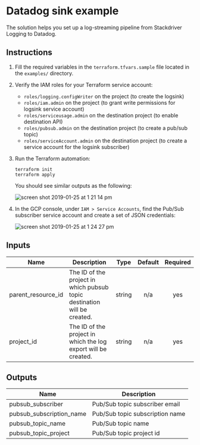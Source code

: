 # Datadog sink example

The solution helps you set up a log-streaming pipeline from Stackdriver Logging to Datadog.

## Instructions

1. Fill the required variables in the `terraform.tfvars.sample` file located in the `examples/` directory.

2. Verify the IAM roles for your Terraform service account:
    - `roles/logging.configWriter` on the project (to create the logsink)
    - `roles/iam.admin` on the project (to grant write permissions for logsink service account)
    - `roles/serviceusage.admin` on the destination project (to enable destination API)
    - `roles/pubsub.admin` on the destination project (to create a pub/sub topic)
    - `roles/serviceAccount.admin` on the destination project (to create a service account for the logsink subscriber)

2. Run the Terraform automation:
    ```
    terraform init
    terraform apply
    ```

    You should see similar outputs as the following:

    ![screen shot 2019-01-25 at 1 21 14 pm](https://user-images.githubusercontent.com/9629314/51767833-23459980-20a4-11e9-831c-01a2943ee745.png)

3. In the GCP console, under `IAM > Service Accounts`, find the Pub/Sub subscriber service account and create a set of JSON credentials:

    ![screen shot 2019-01-25 at 1 24 27 pm](https://user-images.githubusercontent.com/9629314/51767992-8fc09880-20a4-11e9-8e69-aa8b3f6e360d.png)

<!-- BEGINNING OF PRE-COMMIT-TERRAFORM DOCS HOOK -->
## Inputs

| Name | Description | Type | Default | Required |
|------|-------------|:----:|:-----:|:-----:|
| parent\_resource\_id | The ID of the project in which pubsub topic destination will be created. | string | n/a | yes |
| project\_id | The ID of the project in which the log export will be created. | string | n/a | yes |

## Outputs

| Name | Description |
|------|-------------|
| pubsub\_subscriber | Pub/Sub topic subscriber email |
| pubsub\_subscription\_name | Pub/Sub topic subscription name |
| pubsub\_topic\_name | Pub/Sub topic name |
| pubsub\_topic\_project | Pub/Sub topic project id |

<!-- END OF PRE-COMMIT-TERRAFORM DOCS HOOK -->
